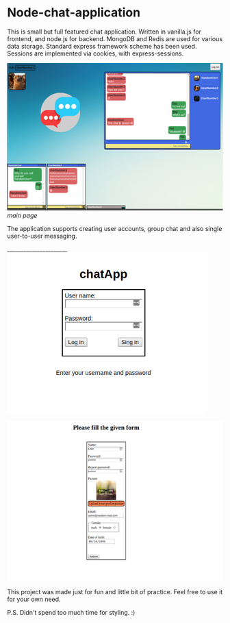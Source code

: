 # Node-chat-application

This is small but full featured chat application. Written in vanilla.js for frontend, and node.js for backend. MongoDB and Redis are used for various data storage. Standard express framework scheme has been used. Sessions are implemented via cookies, with express-sessions.

![chatApp - main page](/screenshoots/chatApp.png)
*main page*

The application supports creating user accounts, group chat and also single user-to-user messaging.


______________________![login](/screenshoots/login.png)

![signin](/screenshoots/signin.png)

This project was made just for fun and little bit of practice. Feel free to use it for your own need.

P.S. Didn't spend too much time for styling. :)

